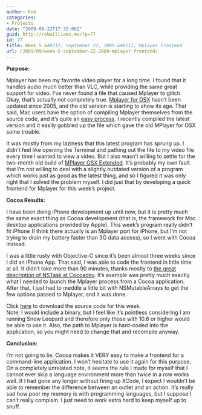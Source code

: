 ```yaml
---
author: Rob
categories:
- Projects
date: "2009-09-22T17:35:06Z"
guid: http://robwilliams.me/?p=77
id: 77
title: Week 5 &#8211; September 22, 2009 &#8211; Mplayer Frontend
url: /2009/09/week-5-september-22-2009-mplayer-frontend/
---
```

**Purpose:**

Mplayer has been my favorite video player for a long time. I found that it handles audio much better than VLC, while providing the same great support for video. I&#8217;ve never found a file that caused Mplayer to glitch. Okay, that&#8217;s actually not completely true. <a href="http://mplayerosx.sourceforge.net/" title="MplayerOSX" target="_blank">Mplayer for OSX</a> hasn&#8217;t been updated since 2005, and the old version is starting to show its age. That said, Mac users have the option of compiling Mplayer themselves from the source code, and it&#8217;s quite an <a href="http://blog.bloople.net/read/mplayer-on-snow-leopard" title="Mplayer on Snow Leopard" target="_blank">easy process</a>. I recently compiled the latest version and it easily gobbled up the file which gave the old MPlayer for OSX some trouble.

It was mostly from my laziness that this latest program has sprung up. I didn&#8217;t feel like opening the Terminal and pathing out the file to my video file every time I wanted to view a video. But I also wasn&#8217;t willing to settle for the two-month old build of [MPlayer OSX Extended](http://mplayerosx.sttz.ch/ "MPlayer OSX Extended"). It&#8217;s probably my own fault that I&#8217;m not willing to deal with a slightly outdated version of a program which works just as good as the latest thing, and so I figured it was only right that I solved the problem myself. I did just that by developing a quick frontend for Mplayer for this week&#8217;s project.

**Cocoa Results:**

I have been doing iPhone development up until now, but it is pretty much the same exact thing as Cocoa development (that is, the framework for Mac desktop applications provided by Apple). This week&#8217;s program really didn&#8217;t fit iPhone (I think there actually is an Mplayer port for iPhone, but I&#8217;m not trying to drain my battery faster than 3G data access), so I went with Cocoa instead.

I was a little rusty with Objective-C since it&#8217;s been almost three weeks since I did an iPhone App. That said, I was able to code the frontend in little time at all. It didn&#8217;t take more than 90 minutes, thanks mostly to <a href="http://www.cocoadev.com/index.pl?NSTask" title="CocoaDev: NSTask" target="_blank">the great description of NSTask at Cocoadev</a>. It&#8217;s example was pretty much exactly what I needed to launch the Mplayer process from a Cocoa application. After that, I just had to meddle a little bit with NSMutableArrays to get the few options passed to Mplayer, and it was done.

Click [here](/weekly/Week5_Cocoa_MplayerFrontend.zip) to download the source code for this week.  
Note: I would include a binary, but I feel like it&#8217;s pointless considering I am running Snow Leopard and therefore only those with 10.6 or higher would be able to use it. Also, the path to Mplayer is hard-coded into the application, so you might need to change that and recompile anyway.

**Conclusion:**

I&#8217;m not going to lie, Cocoa makes it VERY easy to make a frontend for a command-line application. I won&#8217;t hesitate to use it again for this purpose. On a completely unrelated note, it seems the rule I made for myself that I cannot ever skip a language environment more than twice in a row works well. If I had gone any longer without firing up XCode, I expect I wouldn&#8217;t be able to remember the difference between an outlet and an action. It&#8217;s really sad how poor my memory is with programming languages, but I suppose I can&#8217;t really complain. I just need to work extra hard to keep myself up to snuff.